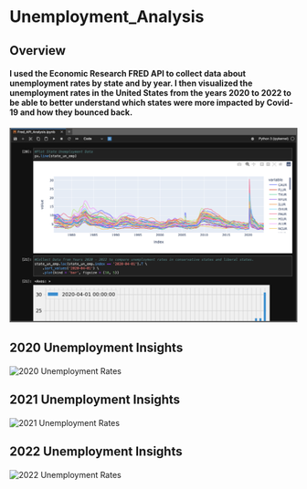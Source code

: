 # Unemployment_Analysis

## Overview

#### I used the Economic Research FRED API to collect data about unemployment rates by state and by year. I then visualized the unemployment rates in the United States from the years 2020 to 2022 to be able to better understand which states were more impacted by Covid-19 and how they bounced back.

![Unemployment Rates IN US](https://github.com/lrngdtascinc/Unemployment_Analysis/blob/c46008bd5c882a58e0ec63136db04ade2b6edee6/Screen%20Shot%202023-09-11%20at%208.23.47%20PM.png)

## 2020 Unemployment Insights

####

![2020 Unemployment Rates]()

## 2021 Unemployment Insights 

####

![2021 Unemployment Rates]()

## 2022 Unemployment Insights

####

![2022 Unemployment Rates]()
